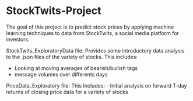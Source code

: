 # StockTwits-Project
The goal of this project is to predict stock prices by applying machine learning techniques to data from StockTwits, a social media platform for investors.

StockTwits_ExploratoryData file: Provides some introductory data analysis to the .json files of the variety of stocks. 
This includes: 
   - Looking at moving averages of bearish/bullish tags
   - message volumes over differents days

PriceData_Exploratory file:
   This Includes:
    - Initial analysis on forward T-day returns of closing price data for a variety of stocks
